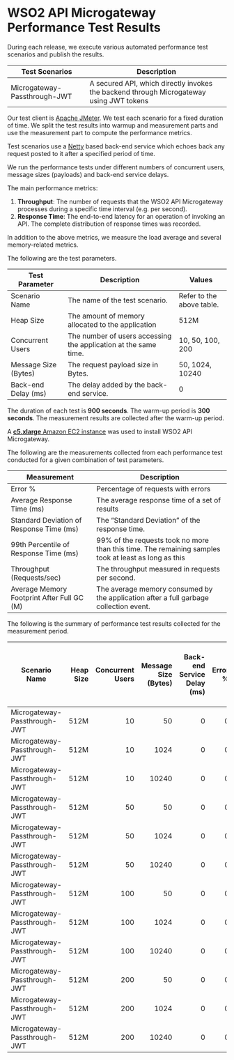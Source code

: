 # WSO2 API Microgateway Performance Test Results

During each release, we execute various automated performance test scenarios and publish the results.

| Test Scenarios | Description |
| --- | --- |
| Microgateway-Passthrough-JWT | A secured API, which directly invokes the backend through Microgateway using JWT tokens |

Our test client is [Apache JMeter](https://jmeter.apache.org/index.html). We test each scenario for a fixed duration of
time. We split the test results into warmup and measurement parts and use the measurement part to compute the
performance metrics.

Test scenarios use a [Netty](https://netty.io/) based back-end service which echoes back any request
posted to it after a specified period of time.

We run the performance tests under different numbers of concurrent users, message sizes (payloads) and back-end service
delays.

The main performance metrics:

1. **Throughput**: The number of requests that the WSO2 API Microgateway processes during a specific time interval (e.g. per second).
2. **Response Time**: The end-to-end latency for an operation of invoking an API. The complete distribution of response times was recorded.

In addition to the above metrics, we measure the load average and several memory-related metrics.

The following are the test parameters.

| Test Parameter | Description | Values |
| --- | --- | --- |
| Scenario Name | The name of the test scenario. | Refer to the above table. |
| Heap Size | The amount of memory allocated to the application | 512M |
| Concurrent Users | The number of users accessing the application at the same time. | 10, 50, 100, 200 |
| Message Size (Bytes) | The request payload size in Bytes. | 50, 1024, 10240 |
| Back-end Delay (ms) | The delay added by the back-end service. | 0 |

The duration of each test is **900 seconds**. The warm-up period is **300 seconds**.
The measurement results are collected after the warm-up period.

A [**c5.xlarge** Amazon EC2 instance](https://aws.amazon.com/ec2/instance-types/) was used to install WSO2 API Microgateway.

The following are the measurements collected from each performance test conducted for a given combination of
test parameters.

| Measurement | Description |
| --- | --- |
| Error % | Percentage of requests with errors |
| Average Response Time (ms) | The average response time of a set of results |
| Standard Deviation of Response Time (ms) | The “Standard Deviation” of the response time. |
| 99th Percentile of Response Time (ms) | 99% of the requests took no more than this time. The remaining samples took at least as long as this |
| Throughput (Requests/sec) | The throughput measured in requests per second. |
| Average Memory Footprint After Full GC (M) | The average memory consumed by the application after a full garbage collection event. |

The following is the summary of performance test results collected for the measurement period.

|  Scenario Name | Heap Size | Concurrent Users | Message Size (Bytes) | Back-end Service Delay (ms) | Error % | Throughput (Requests/sec) | Average Response Time (ms) | Standard Deviation of Response Time (ms) | 99th Percentile of Response Time (ms) | WSO2 API Microgateway GC Throughput (%) | Average WSO2 API Microgateway Memory Footprint After Full GC (M) |
|---|---:|---:|---:|---:|---:|---:|---:|---:|---:|---:|---:|
|  Microgateway-Passthrough-JWT | 512M | 10 | 50 | 0 | 0 | 1227.87 | 8.11 | 37.46 | 73 | 98.89 | 21.354 |
|  Microgateway-Passthrough-JWT | 512M | 10 | 1024 | 0 | 0 | 1210.77 | 8.22 | 17.93 | 73 | 99.03 | 21.358 |
|  Microgateway-Passthrough-JWT | 512M | 10 | 10240 | 0 | 0 | 922.65 | 10.78 | 21.5 | 76 | 99.22 | 21.299 |
|  Microgateway-Passthrough-JWT | 512M | 50 | 50 | 0 | 0 | 1347.4 | 37.04 | 36.99 | 104 | 98.08 | 42.398 |
|  Microgateway-Passthrough-JWT | 512M | 50 | 1024 | 0 | 0 | 1286.02 | 38.81 | 37.22 | 104 | 98.32 | 41.319 |
|  Microgateway-Passthrough-JWT | 512M | 50 | 10240 | 0 | 0 | 982.06 | 50.83 | 37.46 | 101 | 98.38 | 37.688 |
|  Microgateway-Passthrough-JWT | 512M | 100 | 50 | 0 | 0 | 1345.89 | 74.22 | 44.5 | 193 | 97.1 | 54.69 |
|  Microgateway-Passthrough-JWT | 512M | 100 | 1024 | 0 | 0 | 1305.35 | 76.52 | 49.65 | 194 | 97.28 | 58.738 |
|  Microgateway-Passthrough-JWT | 512M | 100 | 10240 | 0 | 0 | 982.97 | 101.63 | 42.54 | 198 | 97.77 | 51.889 |
|  Microgateway-Passthrough-JWT | 512M | 200 | 50 | 0 | 0 | 1266.96 | 153.04 | 74.95 | 321 | 94.93 | 58.844 |
|  Microgateway-Passthrough-JWT | 512M | 200 | 1024 | 0 | 0 | 1280.73 | 156.04 | 72.56 | 331 | 95.06 | 64.305 |
|  Microgateway-Passthrough-JWT | 512M | 200 | 10240 | 0 | 0 | 982.94 | 203.41 | 63.14 | 387 | 95.86 | 58.063 |
